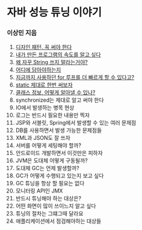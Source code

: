 # 자바 성능 튜닝 이야기

### 이상민 지음

1. [디자인 패턴, 꼭 써야 한다](contents/1_디자인_패턴_꼭_써야_한다/README.md)
2. [내가 만든 프로그램의 속도를 알고 싶다](contents/2_내가_만든_프로그램의_속도를_알고_싶다/README.md)
3. [왜 자꾸 String 쓰지 말라는거야?](contents/3_왜_자꾸_String_쓰지_말라는거야/README.md)
4. [어디에 담아야하는지](contents/4_어디에_담아야하는지/README.md)
5. [지금까지 사용하던 for 루프를 더 빠르게 할 수 있다고?](contents/5_지금까지_사용하던_for_루프를_더_빠르게_할_수_있다고/README.md)
6. [static 제대로 한번 써보자](contents/6_static_제대로_한번_써보자/README.md)
7. [클래스 정보, 어떻게 알아낼 수 있나?](contents/7_클래스_정보_어떻게_알아낼_수_있나/README.md)
8. synchronized는 제대로 알고 써야 한다
9. IO에서 발생하는 병목 현상
10. 로그는 반드시 필요한 내용만 찍자
11. JSP와 서블릿, Spring에서 발생할 수 있는 여러 문제점
12. DB를 사용하면서 발생 가능한 문제점들
13. XML과 JSON도 잘 쓰자
14. 서버를 어떻게 세팅해야 할까?
15. 안드로이드 개발하면서 이것만은 피하자
16. JVM은 도대체 어떻게 구동될까?
17. 도대체 GC는 언제 발생할까?
18. GC가 어떻게 수행되고 있는지 보고 싶다
19. GC 튜닝을 항상 할 필요는 없다
20. 모니터링 API인 JMX
21. 반드시 튜닝해야 하는 대상은?
22. 어떤 화면이 많이 쓰이느지 알고 싶다
23. 튜닝의 절차는 그떄그때 달라요
24. 애플리케이션에서 점검해야하는 대상들

